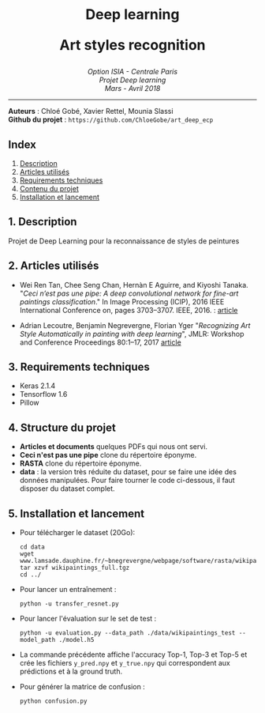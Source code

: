 <h1 align='center'>Deep learning <p> Art styles recognition
 </h1>
<p align='center'>
<i>Option ISIA - Centrale Paris <br>
Projet Deep learning <br>
Mars - Avril 2018 <hr></i></p>

__Auteurs__ : Chloé Gobé, Xavier Rettel, Mounia Slassi  <br>
__Github du projet__ : `https://github.com/ChloeGobe/art_deep_ecp`

## Index
1. [Description](#description)
2. [Articles utilisés](#docs)
3. [Requirements techniques](#requirements)
4. [Contenu du projet](#arborescence)
5. [Installation et lancement](#installation)


## <a name="description"></a>1. Description
Projet de Deep Learning pour la reconnaissance de styles de peintures

## <a name="docs"></a>2. Articles utilisés
- Wei Ren Tan, Chee Seng Chan, Hernàn E Aguirre, and Kiyoshi Tanaka. "*Ceci n’est pas une pipe: A deep convolutional network for fine-art paintings classification*." In Image Processing (ICIP), 2016 IEEE International Conference on, pages 3703–3707. IEEE, 2016. :  [article](http://ieeexplore.ieee.org/iel7/7527113/7532277/07533051.pdf)  

- Adrian Lecoutre, Benjamin Negrevergne, Florian Yger "*Recognizing Art Style Automatically in painting with deep learning*", JMLR: Workshop and Conference Proceedings 80:1–17, 2017 [article](http://www.lamsade.dauphine.fr/~bnegrevergne/webpage/documents/2017_rasta.pdf)  

## <a name="requirements"></a>3. Requirements techniques
- Keras 2.1.4
- Tensorflow 1.6
- Pillow

## 4. <a name="arborescence"></a>Structure du projet

- **Articles et documents** quelques PDFs qui nous ont servi.
- **Ceci n'est pas une pipe** clone du répertoire éponyme.
- **RASTA** clone du répertoire éponyme.
- **data** : la version très réduite du dataset, pour se faire une idée des données manipulées. Pour faire tourner le code ci-dessous, il faut disposer du dataset complet.


## <a name="installation"></a>5. Installation et lancement
- Pour télécharger le dataset (20Go): 

      cd data
      wget www.lamsade.dauphine.fr/~bnegrevergne/webpage/software/rasta/wikipaintaings_full.tgz
      tar xzvf wikipaintings_full.tgz
      cd ../
- Pour lancer un entraînement :

      python -u transfer_resnet.py
- Pour lancer l'évaluation sur le set de test :

      python -u evaluation.py --data_path ./data/wikipaintings_test --model_path ./model.h5
- La commande précédente affiche l'accuracy Top-1, Top-3 et Top-5 et crée les fichiers ``y_pred.npy`` et ``y_true.npy`` qui correspondent aux prédictions et à la ground truth.
- Pour générer la matrice de confusion :

      python confusion.py
